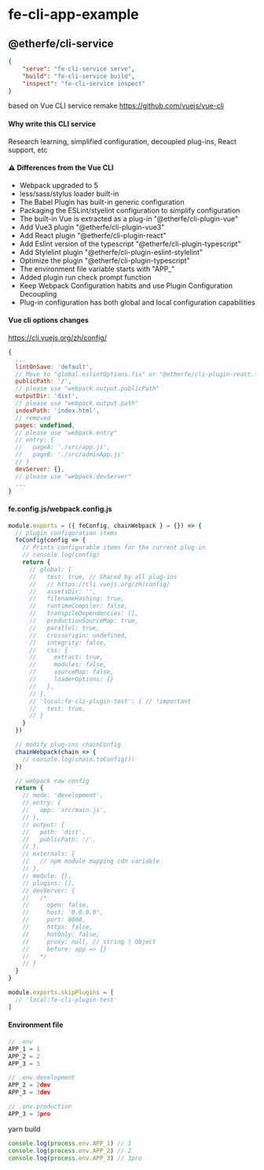 

# fe-cli-app-example

## @etherfe/cli-service

```json
{
    "serve": "fe-cli-service serve",
    "build": "fe-cli-service build",
    "inspect": "fe-cli-service inspect"
}
```

based on Vue CLI service remake
https://github.com/vuejs/vue-cli

#### Why write this CLI service

Research learning, simplified configuration, decoupled plug-ins, React support, etc

#### ⚠ Differences from the Vue CLI

- Webpack upgraded to 5
- less/sass/stylus loader built-in
- The Babel Plugin has built-in generic configuration
- Packaging the ESLint/styelint configuration to simplify configuration
- The built-in Vue is extracted as a plug-in "@etherfe/cli-plugin-vue"
- Add Vue3 plugin "@etherfe/cli-plugin-vue3"
- Add React plugin "@etherfe/cli-plugin-react"
- Add Eslint version of the typescript "@etherfe/cli-plugin-typescript"
- Add Stylelint plugin "@etherfe/cli-plugin-eslint-stylelint"
- Optimize the plugin "@etherfe/cli-plugin-typescript"
- The environment file variable starts with "APP_"
- Added plugin run check prompt function
- Keep Webpack Configuration habits and use Plugin Configuration Decoupling
- Plug-in configuration has both global and local configuration capabilities

#### Vue cli options changes
https://cli.vuejs.org/zh/config/
```js
{
  ...
  lintOnSave: 'default',
  // Move to "global.eslintOptions.fix" or "@etherfe/cli-plugin-react.fix" of feConfig
  publicPath: '/',
  // please use "webpack.output.publicPath"
  outputDir: 'dist',
  // please use "webpack.output.path"
  indexPath: 'index.html',
  // removed
  pages: undefined,
  // please use "webpack.entry"
  // entry: {
  //   pageA: './src/app.js',
  //   pageB: './src/adminApp.js'
  // }
  devServer: {},
  // please use "webpack.devServer"
  ...
}
```

#### fe.config.js/webpack.config.js

```js
module.exports = ({ feConfig, chainWebpack } = {}) => {
  // plugin configuration items
  feConfig(config => {
    // Prints configurable items for the current plug-in
    // console.log(config)
    return {
      // global: {
      //   test: true, // Shared by all plug-ins
      //   // https://cli.vuejs.org/zh/config/
      //   assetsDir: '',
      //   filenameHashing: true,
      //   runtimeCompiler: false,
      //   transpileDependencies: [],
      //   productionSourceMap: true,
      //   parallel: true,
      //   crossorigin: undefined,
      //   integrity: false,
      //   css: {
      //     extract: true,
      //     modules: false,
      //     sourceMap: false,
      //     loaderOptions: {}
      //   },
      // },
      // 'local:fe-cli-plugin-test': { // !important
      //   test: true,
      // }
    }
  })

  // modify plug-ins chainConfig
  chainWebpack(chain => {
    // console.log(chain.toConfig())
  })

  // webpack raw config
  return {
    // mode: 'development',
    // entry: {
    //   app: 'src/main.js',
    // },
    // output: {
    //   path: 'dist',
    //   publicPath: '/',
    // },
    // externals: {
    //   // npm module mapping cdn variable
    // },
    // module: {},
    // plugins: [],
    // devServer: {
    //   /*
    //     open: false,
    //     host: '0.0.0.0',
    //     port: 8080,
    //     https: false,
    //     hotOnly: false,
    //     proxy: null, // string | Object
    //     before: app => {}
    //   */
    // }
  }
}

module.exports.skipPlugins = [
  // 'local:fe-cli-plugin-test'
]

```

#### Environment file

```js
// .env
APP_1 = 1
APP_2 = 2
APP_3 = 3

// .env.development
APP_2 = 2dev
APP_3 = 3dev

// .env.production
APP_3 = 3pro

```

yarn build

```js
console.log(process.env.APP_1) // 1
console.log(process.env.APP_2) // 2
console.log(process.env.APP_3) // 3pro
```